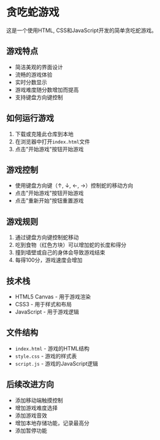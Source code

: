 # 贪吃蛇游戏

这是一个使用HTML, CSS和JavaScript开发的简单贪吃蛇游戏。

## 游戏特点

- 简洁美观的界面设计
- 流畅的游戏体验
- 实时分数显示
- 游戏难度随分数增加而提高
- 支持键盘方向键控制

## 如何运行游戏

1. 下载或克隆此仓库到本地
2. 在浏览器中打开`index.html`文件
3. 点击"开始游戏"按钮开始游戏

## 游戏控制

- 使用键盘方向键（↑, ↓, ←, →）控制蛇的移动方向
- 点击"开始游戏"按钮开始游戏
- 点击"重新开始"按钮重置游戏

## 游戏规则

1. 通过键盘方向键控制蛇移动
2. 吃到食物（红色方块）可以增加蛇的长度和得分
3. 撞到墙壁或自己的身体会导致游戏结束
4. 每得100分，游戏速度会增加

## 技术栈

- HTML5 Canvas - 用于游戏渲染
- CSS3 - 用于样式和布局
- JavaScript - 用于游戏逻辑

## 文件结构

- `index.html` - 游戏的HTML结构
- `style.css` - 游戏的样式表
- `script.js` - 游戏的JavaScript逻辑

## 后续改进方向

- 添加移动端触摸控制
- 增加游戏难度选择
- 添加游戏音效
- 增加本地存储功能，记录最高分
- 添加暂停功能 